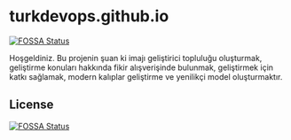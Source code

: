 # turkdevops.github.io
[![FOSSA Status](https://app.fossa.com/api/projects/git%2Bgithub.com%2Fkadirselcuk%2Fturkdevops.github.io.svg?type=shield)](https://app.fossa.com/projects/git%2Bgithub.com%2Fkadirselcuk%2Fturkdevops.github.io?ref=badge_shield)

Hoşgeldiniz. Bu projenin şuan ki imajı geliştirici topluluğu oluşturmak, geliştirme konuları hakkında fikir alışverişinde bulunmak, geliştirmek için katkı sağlamak, modern kalıplar geliştirme ve yenilikçi model oluşturmaktır. 


## License
[![FOSSA Status](https://app.fossa.com/api/projects/git%2Bgithub.com%2Fkadirselcuk%2Fturkdevops.github.io.svg?type=large)](https://app.fossa.com/projects/git%2Bgithub.com%2Fkadirselcuk%2Fturkdevops.github.io?ref=badge_large)